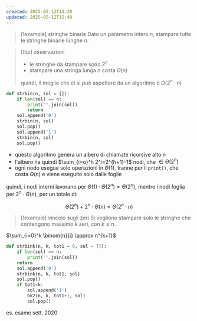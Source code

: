 ```yaml
---
created: 2025-05-12T14:20
updated: 2025-05-12T15:40
---
```


> [!example] stringhe binarie
> Dato un parametro intero $n$, stampare tutte le stringhe binarie lunghe $n$.

> [!tip] osservazioni
> - le stringhe da stampare sono $2^n$
> - stampare una stringa lunga $n$ costa $\Theta(n)$
> 
> quindi, il meglio che ci si può aspettare da un algoritmo è $\Omega (2^n\cdot n)$

```python
def strbin(n, sol = []):
	if len(sol) == n:
		print(''.join(sol))
		return
	sol.append('0')
	strbin(n, sol)
	sol.pop()
	sol.append('1')
	strbin(n, sol)
	sol.pop()
```

- questo algoritmo genera un albero di chiamate ricorsive alto $n$
- l'albero ha quindi $\sum_{i=o}^h 2^i=2^{h+1}-1$ nodi, che $\in \Theta(2^n)$
- ogni nodo esegue solo operazioni in $\Theta(1)$, tranne per il `print()`, che costa $\Theta(n)$ e viene eseguito solo dalle foglie 

quindi, i nodi interni lavorano per $\Theta(1) \cdot \Theta(2^n) = \Theta(2^n)$, mentre i nodi foglia per $2^n \cdot \Theta(n)$, per un totale di:

$$
\Theta(2^n) + 2^n \cdot \Theta(n) = \Theta(2^n \cdot n)
$$

> [!example] vincolo sugli zeri
> Si vogliono stampare solo le stringhe che contengono massimo $k$ zeri, con $k\leq n$.

$\sum_{i=0}^k \binom{n}{i} \approx n^{k+1}$

```python
def strbink(n, k, tot1 = 0, sol = []):
	if len(sol) == n:
		print(''.join(sol))
	return
	sol.append('0')
	strbink(n, k, tot1, sol)
	sol.pop()
	if tot1<k:
		sol.append('1')
		bk2(n, k, tot1+1, sol)
		sol.pop()
```

es. esame sett. 2020